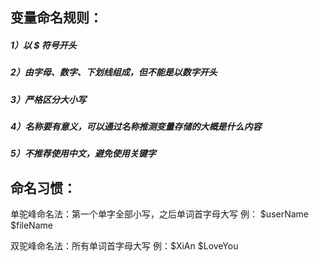 ## 变量命名规则：

##### 1）以 $ 符号开头

##### 2）由字母、数字、下划线组成，但不能是以数字开头

##### 3）严格区分大小写

##### 4）名称要有意义，可以通过名称推测变量存储的大概是什么内容

##### 5）不推荐使用中文，避免使用关键字

 

## 命名习惯：

单驼峰命名法：第一个单字全部小写，之后单词首字母大写     例： $userName     $fileName

双驼峰命名法：所有单词首字母大写     例：$XiAn    $LoveYou

